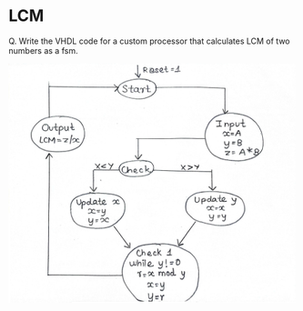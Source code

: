 # LCM

Q. Write the VHDL code for a custom processor that calculates LCM of two numbers as a fsm.<br>

<img src="./LCM.jpg" alt="LCM" />